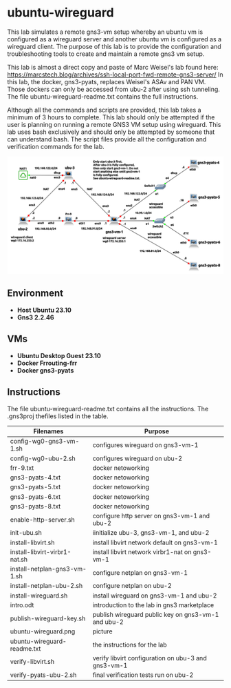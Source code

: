 # ubuntu-wireguard

This lab simulates a remote gns3-vm setup whereby an ubuntu vm
is configured as a wireguard server and another ubuntu vm is
configured as a wireguard client. The purpose of this lab is
to provide the configuration and troubleshooting tools to create
and maintain a remote gns3 vm setup.

This lab is almost a direct copy and paste of Marc Weisel's lab found here:
https://marcstech.blog/archives/ssh-local-port-fwd-remote-gns3-server/
In this lab, the docker, gns3-pyats, replaces Weisel's ASAv and PAN VM. Those
dockers can only be accessed from ubu-2 after using ssh tunneling.
The file ubuntu-wireguard-readme.txt contains the full instructions.

Although all the commands and scripts are provided, this
lab takes a minimum of 3 hours to complete. This lab should
only be attempted if the user is planning on running a
remote GNS3 VM setup using wireguard. This lab uses bash
exclusively and should only be attempted by someone that can understand bash.
The script files provide all the configuration and verification commands for the lab.

![Topology](/Network/Topology.png)

## Environment
 * **Host Ubuntu 23.10**
 * **Gns3 2.2.46**
## VMs
 * **Ubuntu Desktop Guest 23.10**
 * **Docker Frrouting-frr**
 * **Docker gns3-pyats**
## Instructions
The file ubuntu-wireguard-readme.txt contains all the instructions.
The .gns3proj thefiles listed in the table.

| Filenames                     | Purpose                                             |
| ----------------------------- | --------------------------------------------------- |
| config-wg0-gns3-vm-1.sh       | configures wireguard on gns3-vm-1                   |
| config-wg0-ubu-2.sh           | configures wireguard on ubu-2                       |
| frr-9.txt                     | docker netoworking                                  |
| gns3-pyats-4.txt              | docker netoworking                                  |
| gns3-pyats-5.txt              | docker netoworking                                  |
| gns3-pyats-6.txt              | docker netoworking                                  |
| gns3-pyats-8.txt              | docker netoworking                                  |
| enable-http-server.sh         | configure http server on gns3-vm-1 and ubu-2        |
| init-ubu.sh                   | iinitialize ubu-3, gns3-vm-1, and ubu-2             |
| install-libvirt.sh            | install libvirt network default on gns3-vm-1        |
| install-libvirt-virbr1-nat.sh | install libvirt network virbr1-nat on gns3-vm-1     |
| install-netplan-gns3-vm-1.sh  | configure netplan on gns3-vm-1                      |
| install-netplan-ubu-2.sh      | configure netplan on ubu-2                          |
| install-wireguard.sh          | install wireguard on gns3-vm-1 and ubu-2            |
| intro.odt                     | introduction to the lab in gns3 marketplace         |
| publish-wireguard-key.sh      | publish wireguard public key on gns3-vm-1 and ubu-2 |
| ubuntu-wireguard.png          | picture                                             |
| ubuntu-wireguard-readme.txt   | the instructions for the lab                        |
| verify-libvirt.sh             | verify libvirt configuration on ubu-3 and gns3-vm-1 |
| verify-pyats-ubu-2.sh         | final verification tests run on ubu-2               |

